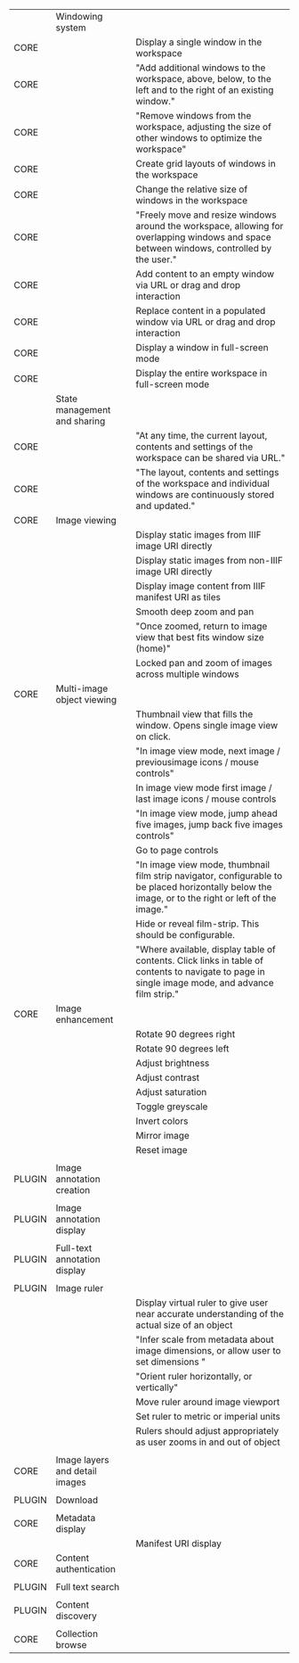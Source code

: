 |        |                                |                                                                                                                                                     | 
|--------|--------------------------------|-----------------------------------------------------------------------------------------------------------------------------------------------------| 
|        | Windowing system               |                                                                                                                                                     | 
| CORE   |                                | Display a single window in the workspace                                                                                                            | 
| CORE   |                                | "Add additional windows to the workspace, above, below, to the left and to the right of an existing window."                                        | 
| CORE   |                                | "Remove windows from the workspace, adjusting the size of other windows to optimize the workspace"                                                  | 
| CORE   |                                | Create grid layouts of windows in the workspace                                                                                                     | 
| CORE   |                                | Change the relative size of windows in the workspace                                                                                                | 
| CORE   |                                | "Freely move and resize windows around the workspace, allowing for overlapping windows and space between windows, controlled by the user."          | 
| CORE   |                                | Add content to an empty window via URL or drag and drop interaction                                                                                 | 
| CORE   |                                | Replace content in a populated window via URL or drag and drop interaction                                                                          | 
| CORE   |                                | Display a window in full-screen mode                                                                                                                | 
| CORE   |                                | Display the entire workspace in full-screen mode                                                                                                    | 
|        | State management and sharing   |                                                                                                                                                     | 
| CORE   |                                | "At any time, the current layout, contents and settings of the workspace can be shared via URL."                                                    | 
| CORE   |                                | "The layout, contents and settings of the workspace and individual windows are continuously stored and updated."                                    | 
| CORE   | Image viewing                  |                                                                                                                                                     | 
|        |                                | Display static images from IIIF image URI directly                                                                                                  | 
|        |                                | Display static images from non-IIIF image URI directly                                                                                              | 
|        |                                | Display image content from IIIF manifest URI as tiles                                                                                               | 
|        |                                | Smooth deep zoom and pan                                                                                                                            | 
|        |                                | "Once zoomed, return to image view that best fits window size (home)"                                                                               | 
|        |                                | Locked pan and zoom of images across multiple windows                                                                                               | 
| CORE   | Multi-image object viewing     |                                                                                                                                                     | 
|        |                                | Thumbnail view that fills the window. Opens single image view on click.                                                                             | 
|        |                                | "In image view mode, next image / previousimage icons / mouse controls"                                                                             | 
|        |                                | In image view mode first image / last image icons / mouse controls                                                                                  | 
|        |                                | "In image view mode, jump ahead five images, jump back five images controls"                                                                        | 
|        |                                | Go to page controls                                                                                                                                 | 
|        |                                | "In image view mode, thumbnail film strip navigator, configurable to be placed horizontally below the image, or to the right or left of the image." | 
|        |                                | Hide or reveal film-strip. This should be configurable.                                                                                             | 
|        |                                | "Where available, display table of contents. Click links in table of contents to navigate to page in single image mode, and advance film strip."    | 
| CORE   | Image enhancement              |                                                                                                                                                     | 
|        |                                | Rotate 90 degrees right                                                                                                                             | 
|        |                                | Rotate 90 degrees left                                                                                                                              | 
|        |                                | Adjust brightness                                                                                                                                   | 
|        |                                | Adjust contrast                                                                                                                                     | 
|        |                                | Adjust saturation                                                                                                                                   | 
|        |                                | Toggle greyscale                                                                                                                                    | 
|        |                                | Invert colors                                                                                                                                       | 
|        |                                | Mirror image                                                                                                                                        | 
|        |                                | Reset image                                                                                                                                         | 
|        |                                |                                                                                                                                                     | 
| PLUGIN | Image annotation creation      |                                                                                                                                                     | 
|        |                                |                                                                                                                                                     | 
| PLUGIN | Image annotation display       |                                                                                                                                                     | 
|        |                                |                                                                                                                                                     | 
| PLUGIN | Full-text annotation display   |                                                                                                                                                     | 
|        |                                |                                                                                                                                                     | 
| PLUGIN | Image ruler                    |                                                                                                                                                     | 
|        |                                | Display virtual ruler to give user near accurate understanding of the actual size of an object                                                      | 
|        |                                | "Infer scale from metadata about image dimensions, or allow user to set dimensions "                                                                | 
|        |                                | "Orient ruler horizontally, or vertically"                                                                                                          | 
|        |                                | Move ruler around image viewport                                                                                                                    | 
|        |                                | Set ruler to metric or imperial units                                                                                                               | 
|        |                                | Rulers should adjust appropriately as user zooms in and out of object                                                                               | 
|        |                                |                                                                                                                                                     | 
| CORE   | Image layers and detail images |                                                                                                                                                     | 
|        |                                |                                                                                                                                                     | 
| PLUGIN | Download                       |                                                                                                                                                     | 
|        |                                |                                                                                                                                                     | 
| CORE   | Metadata display               |                                                                                                                                                     | 
|        |                                | Manifest URI display                                                                                                                                | 
| CORE   | Content authentication         |                                                                                                                                                     | 
|        |                                |                                                                                                                                                     | 
| PLUGIN | Full text search               |                                                                                                                                                     | 
|        |                                |                                                                                                                                                     | 
| PLUGIN | Content discovery              |                                                                                                                                                     | 
|        |                                |                                                                                                                                                     | 
| CORE   | Collection browse              |                                                                                                                                                     | 
